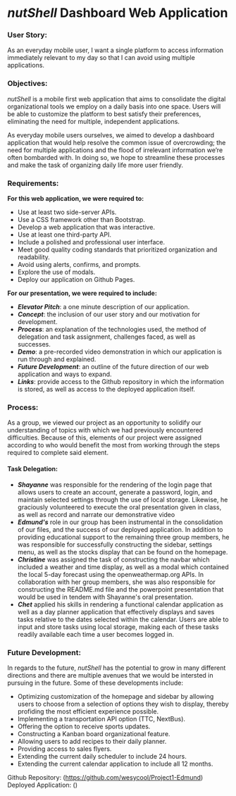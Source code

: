 # ***nutShell*** Dashboard Web Application

### User Story:
As an everyday mobile user, I want a single platform to access information immediately relevant to my day so that I can avoid using multiple applications.
### Objectives:
*nutShell* is a mobile first web application that aims to consolidate the digital organizational tools we employ on a daily basis into one space. Users will be able to customize the platform to best satisfy their preferences, eliminating the need for multiple, independent applications. 

As everyday mobile users ourselves, we aimed to develop a dashboard application that would help resolve the common issue of overcrowding; the need for multiple applications and the flood of irrelevant information we’re often bombarded with. In doing so, we hope to streamline these processes and make the task of organizing daily life more user friendly.

### Requirements:
**For this web application, we were required to:**
* Use at least two side-server APIs.
* Use a CSS framework other than Bootstrap.
* Develop a web application that was interactive.
* Use at least one third-party API.
* Include a polished and professional user interface.
* Meet good quality coding standards that prioritized organization and readability.
* Avoid using alerts, confirms, and prompts.
* Explore the use of modals.
* Deploy our application on Github Pages.

**For our presentation, we were required to include:**   
* ***Elevator Pitch***: a one minute description of our application.
* ***Concept***: the inclusion of our user story and our motivation for development.
* ***Process***: an explanation of the technologies used, the method of delegation and task assignment, challenges faced, as well as successes.
* ***Demo***: a pre-recorded video demonstration in which our application is run through and explained.
* ***Future Development***: an outline of the future direction of our web application and ways to expand.
* ***Links***: provide access to the Github repository in which the information is stored, as well as access to the deployed application itself. 
### Process:
As a group, we viewed our project as an opportunity to solidify our understanding of topics with which we had previously encountered difficulties. Because of this, elements of our project were assigned according to who would benefit the most from working through the steps required to complete said element. 

#### **Task Delegation:** ####
* ***Shayanne*** was responsible for the rendering of the login page that allows users to create an account, generate a password, login, and maintain selected settings through the use of local storage. Likewise, he graciously volunteered to execute the oral presentation given in class, as well as record and narrate our demonstrative video
* ***Edmund's*** role in our group has been instrumental in the consolidation of our files, and the success of our deployed application. In addition to providing educational support to the remaining three group members, he was responsible for successfully constructing the sidebar, settings menu, as well as the stocks display that can be found on the homepage. 
* ***Christine*** was assigned the task of constructing the navbar which included a weather and time display, as well as a modal which contained the local 5-day forecast using the openweathermap.org APIs. In collaboration with her group members, she was also responsible for constructing the README.md file and the powerpoint presentation that would be used in tendem with Shayanne's oral presentation.
* ***Chet*** applied his skills in rendering a functional calendar application as well as a day planner application that effectively displays and saves tasks relative to the dates selected within the calendar. Users are able to input and store tasks using local storage, making each of these tasks readily available each time a user becomes logged in.

### Future Development:
In regards to the future, *nutShell* has the potential to grow in many different directions and there are multiple avenues that we would be intersted in pursuing in the future. Some of these developments include:
* Optimizing customization of the homepage and sidebar by allowing users to choose from a selection of options they wish to display, thereby profiding the most efficient experience possible. 
* Implementing a transportation API option (TTC, NextBus).
* Offering the option to receive sports updates.
* Constructing a Kanban board organizational feature.
* Allowing users to add recipes to their daily planner. 
* Providing access to sales flyers.
* Extending the current daily scheduler to include 24 hours.
* Extending the current calendar application to include all 12 months.


Github Repository: (https://github.com/wesycool/Project1-Edmund)   
Deployed Application: ()